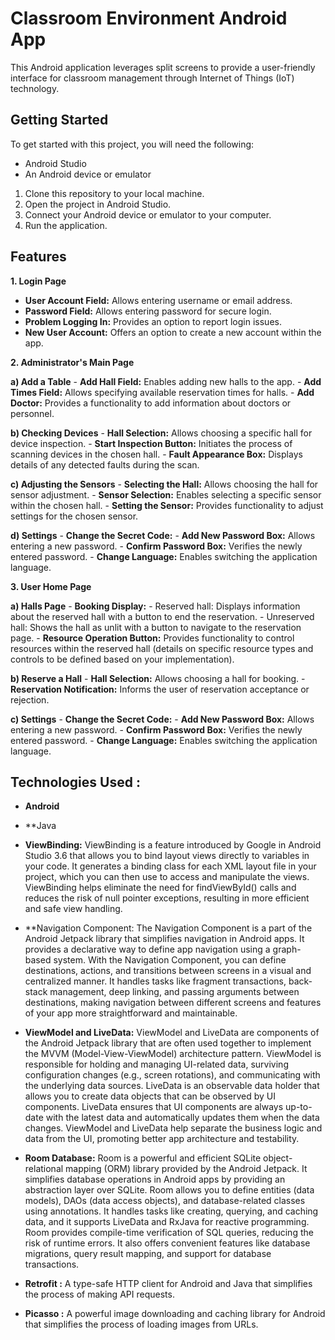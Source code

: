 # Classroom Environment Android App

This Android application leverages split screens to provide a user-friendly interface for classroom management through Internet of Things (IoT) technology.

## Getting Started

To get started with this project, you will need the following:

* Android Studio
* An Android device or emulator

1. Clone this repository to your local machine.
2. Open the project in Android Studio.
3. Connect your Android device or emulator to your computer.
4. Run the application.


## Features

**1. Login Page**
  - **User Account Field:** Allows entering username or email address.
  - **Password Field:** Allows entering password for secure login.
  - **Problem Logging In:** Provides an option to report login issues.
  - **New User Account:** Offers an option to create a new account within the app.

**2. Administrator's Main Page**

  **a) Add a Table**
    - **Add Hall Field:** Enables adding new halls to the app.
    - **Add Times Field:** Allows specifying available reservation times for halls.
    - **Add Doctor:** Provides a functionality to add information about doctors or personnel.

  **b) Checking Devices**
    - **Hall Selection:** Allows choosing a specific hall for device inspection.
    - **Start Inspection Button:** Initiates the process of scanning devices in the chosen hall.
    - **Fault Appearance Box:** Displays details of any detected faults during the scan.

  **c) Adjusting the Sensors**
    - **Selecting the Hall:** Allows choosing the hall for sensor adjustment.
    - **Sensor Selection:** Enables selecting a specific sensor within the chosen hall.
    - **Setting the Sensor:** Provides functionality to adjust settings for the chosen sensor.

  **d) Settings**
    - **Change the Secret Code:**
      - **Add New Password Box:** Allows entering a new password.
      - **Confirm Password Box:** Verifies the newly entered password.
    - **Change Language:** Enables switching the application language.

**3. User Home Page**

  **a) Halls Page**
    - **Booking Display:** 
      - Reserved hall: Displays information about the reserved hall with a button to end the reservation.
      - Unreserved hall: Shows the hall as unlit with a button to navigate to the reservation page.
    - **Resource Operation Button:**  Provides functionality to control resources within the reserved hall (details on specific resource types and controls to be defined based on your implementation).

  **b) Reserve a Hall**
    - **Hall Selection:** Allows choosing a hall for booking.
    - **Reservation Notification:** Informs the user of reservation acceptance or rejection.

  **c) Settings**
    - **Change the Secret Code:**
      - **Add New Password Box:** Allows entering a new password.
      - **Confirm Password Box:** Verifies the newly entered password.
    - **Change Language:** Enables switching the application language.






## Technologies Used :

  - **Android**
  - **Java
 
  - **ViewBinding:** 
ViewBinding is a feature introduced by Google in Android Studio 3.6 
that allows you to bind layout views directly to variables in your code. 
It generates a binding class for each XML layout file in your project,
which you can then use to access and manipulate the views. ViewBinding helps eliminate 
the need for findViewById() calls and reduces the risk of null pointer exceptions, resulting in more efficient and safe view handling.
 - **Navigation Component: 
The Navigation Component is a part of the Android Jetpack library that simplifies navigation in Android apps.
It provides a declarative way to define app navigation using a graph-based system. 
With the Navigation Component, you can define destinations, actions, and transitions between screens in a visual and centralized manner. 
It handles tasks like fragment transactions, back-stack management, deep linking, and passing arguments between destinations,
making navigation between different screens and features of your app more straightforward and maintainable.
 - **ViewModel and LiveData:**
ViewModel and LiveData are components of the Android Jetpack library that are often used together to
implement the MVVM (Model-View-ViewModel) architecture pattern. ViewModel is responsible for holding and managing UI-related data,
surviving configuration changes (e.g., screen rotations), and communicating with the underlying data sources.
LiveData is an observable data holder that allows you to create data objects that can be observed by UI components. 
LiveData ensures that UI components are always up-to-date with the latest data and automatically updates them when the data changes. 
ViewModel and LiveData help separate the business logic and data from the UI, promoting better app architecture and testability.
 - **Room Database:**
Room is a powerful and efficient SQLite object-relational mapping (ORM) library provided by the Android Jetpack.
It simplifies database operations in Android apps by providing an abstraction layer over SQLite.
Room allows you to define entities (data models), DAOs (data access objects), and database-related classes using annotations. 
It handles tasks like creating, querying, and caching data, and it supports LiveData and RxJava for reactive programming.
Room provides compile-time verification of SQL queries, reducing the risk of runtime errors.
It also offers convenient features like database migrations, query result mapping, and support for database transactions.

 - **Retrofit :** 
A type-safe HTTP client for Android and Java that simplifies the process of making API requests.
 - **Picasso :**
 A powerful image downloading and caching library for Android that simplifies the process of loading images from URLs.

 

